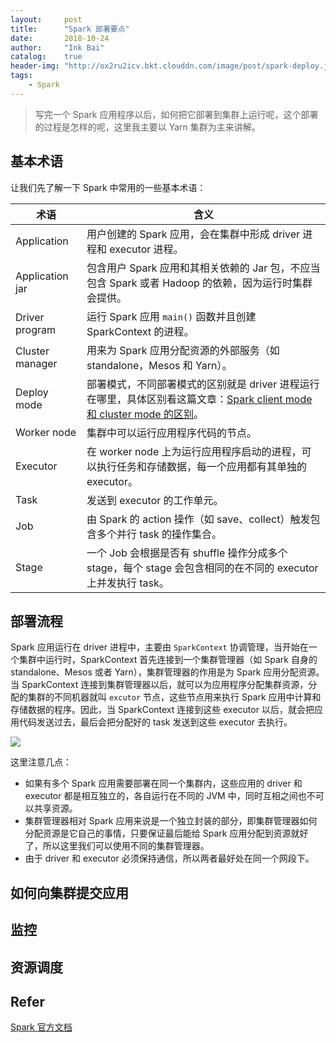 ```yaml
---
layout:     post
title:      "Spark 部署要点"
date:       2018-10-24
author:     "Ink Bai"
catalog:    true
header-img: "http://ox2ru2icv.bkt.clouddn.com/image/post/spark-deploy.jpg"
tags:
    - Spark
---
```

> 写完一个 Spark 应用程序以后，如何把它部署到集群上运行呢，这个部署的过程是怎样的呢，这里我主要以 Yarn 集群为主来讲解。

## 基本术语
让我们先了解一下 Spark 中常用的一些基本术语：

术语|含义
-|-
Application|用户创建的 Spark 应用，会在集群中形成 driver 进程和 executor 进程。
Application jar|包含用户 Spark 应用和其相关依赖的 Jar 包，不应当包含 Spark 或者 Hadoop 的依赖，因为运行时集群会提供。
Driver program|运行 Spark 应用 `main()` 函数并且创建 SparkContext 的进程。
Cluster manager|用来为 Spark 应用分配资源的外部服务（如 standalone，Mesos 和 Yarn）。
Deploy mode|部署模式，不同部署模式的区别就是 driver 进程运行在哪里，具体区别看这篇文章：[Spark client mode 和 cluster mode 的区别](http://baixin.ink/2018/04/28/spark-mode/)。
Worker node|集群中可以运行应用程序代码的节点。
Executor|在 worker node 上为运行应用程序启动的进程，可以执行任务和存储数据，每一个应用都有其单独的 executor。
Task|发送到 executor 的工作单元。
Job|由 Spark 的 action 操作（如 save、collect）触发包含多个并行 task 的操作集合。
Stage|一个 Job 会根据是否有 shuffle 操作分成多个 stage，每个 stage 会包含相同的在不同的 executor 上并发执行 task。

## 部署流程
Spark 应用运行在 driver 进程中，主要由 `SparkContext` 协调管理，当开始在一个集群中运行时，SparkContext 首先连接到一个集群管理器（如 Spark 自身的 standalone、Mesos 或者 Yarn），集群管理器的作用是为 Spark 应用分配资源。当 SparkContext 连接到集群管理器以后，就可以为应用程序分配集群资源，分配的集群的不同机器就叫 `excutor` 节点，这些节点用来执行 Spark 应用中计算和存储数据的程序。因此，当 SparkContext 连接到这些 executor 以后，就会把应用代码发送过去，最后会把分配好的 task 发送到这些 executor 去执行。

![](http://spark.apache.org/docs/latest/img/cluster-overview.png)

这里注意几点：

- 如果有多个 Spark 应用需要部署在同一个集群内，这些应用的 driver 和 executor 都是相互独立的，各自运行在不同的 JVM 中，同时互相之间也不可以共享资源。
- 集群管理器相对 Spark 应用来说是一个独立封装的部分，即集群管理器如何分配资源是它自己的事情，只要保证最后能给 Spark 应用分配到资源就好了，所以这里我们可以使用不同的集群管理器。
- 由于 driver 和 executor 必须保持通信，所以两者最好处在同一个网段下。

## 如何向集群提交应用


## 监控

## 资源调度

## Refer
[Spark 官方文档](http://spark.apache.org/docs/latest/cluster-overview.html)
